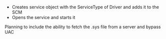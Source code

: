 - Creates service object with the ServiceType of Driver and adds it to the SCM
- Opens the service and starts it

Planning to include the ability to fetch the .sys file from a server and bypass UAC
